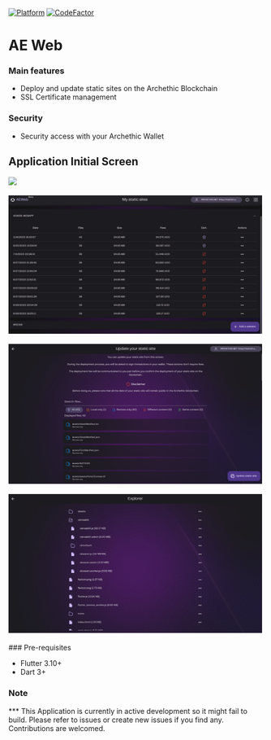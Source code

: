 [![Platform](https://img.shields.io/badge/Platform-Flutter-02569B?logo=flutter)](https://flutter.dev) [![CodeFactor](https://www.codefactor.io/repository/github/archethic-foundation/aeweb/badge?s=810cd469a6616c8595c8691096e21af5d1238a85)](https://www.codefactor.io/repository/github/archethic-foundation/aeweb)

# AE Web

### Main features
- Deploy and update static sites on the Archethic Blockchain
- SSL Certificate management

### Security
- Security access with your Archethic Wallet

## Application Initial Screen
<img src=".github/images/aeweb-intro.png?v=20231106" width="500"/>
<br/><br/>
<img src=".github/images/aeweb-list-versions.png?v=20231106" width="500"/>
<br/><br/>
<img src=".github/images/aeweb-update.png?v=20231106" width="500"/>
<br/><br/>
<img src=".github/images/aeweb-assets.png?v=20231106" width="500"/>
<br/><br/>
### Pre-requisites

- Flutter 3.10+
- Dart 3+

### Note

*** This Application is currently in active development so it might fail to build. Please refer to issues or create new issues if you find any. Contributions are welcomed.







